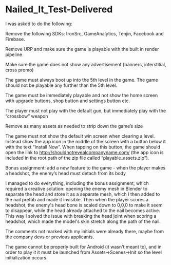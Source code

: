 # Nailed_It_Test-Delivered

I was asked to do the following:

Remove the following SDKs: IronSrc, GameAnalytics, Tenjin, Facebook and Firebase. 

Remove URP and make sure the game is playable with the built in render pipeline

Make sure the game does not show any advertisement (banners, interstitial, cross promo)

The game must always boot up into the 5th level in the game. The game should not be playable any further than the 5th level.

The game must be immediately playable and not show the home screen with upgrade buttons, shop button and settings button etc.

The player must not play with the default gun, but immediately play with the “crossbow” weapon 

Remove as many assets as needed to strip down the game’s size

The game must not show the default win screen when clearing a level. Instead show the app icon in the middle of the screen with a button below it with the text “Install Now”. When tapping on this button, the game should open the link to http://shouldnotrevealcompanyname.com/ (the app icon is included in the root path of the zip file called “playable_assets.zip”). 

Bonus assignment: add a new feature to the game - when the player makes a headshot, the enemy’s head must detach from its body

I managed to do everything, including the bonus assignment, which required a creative solution: opening the enemy mesh in Blender to separate the head and store it as a separate mesh, which I then added to the nail prefab and made it invisible.
Then when the player scores a headshot, the enemy's head bone is scaled down to 0,0,0 to make it seem to disappear, while the head already attached to the nail becomes active.
This way I solved the issue with breaking the head joint when scoring a headshot, which made the model's skin stretch along the path of the nail.

The comments not marked with my initials were already there, maybe from the company devs or previous applicants.

The game cannot be properly built for Android (it wasn't meant to), and in order to play it it must be launched from Assets->Scenes->Init so the level initialization occurs.
